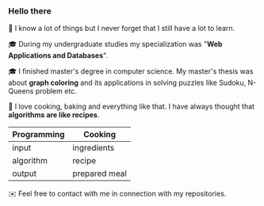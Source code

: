 ### Hello there

:book: I know a lot of things but I never forget that I still have a lot to learn.

:mortar_board: During my undergraduate studies my specialization was "**Web Applications and Databases**".

:mortar_board: I finished master's degree in computer science. My master's thesis was about **graph coloring** and its applications in solving puzzles like Sudoku, N-Queens problem etc.

:spaghetti: I love cooking, baking and everything like that. I have always thought that **algorithms are like recipes**.

| Programming | Cooking       |
|-------------|---------------|
| input       | ingredients   |
| algorithm   | recipe        |
| output      | prepared meal |

:envelope: Feel free to contact with me in connection with my repositories.

